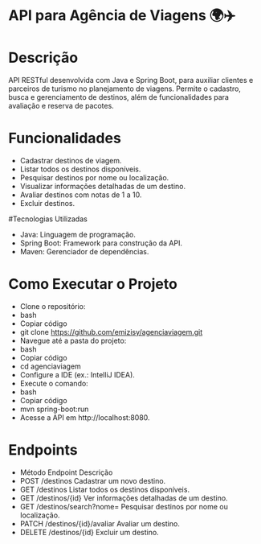 # API para Agência de Viagens 🌍✈️

# Descrição
API RESTful desenvolvida com Java e Spring Boot, para auxiliar clientes e parceiros de turismo no planejamento de viagens. Permite o cadastro, busca e gerenciamento de destinos, além de funcionalidades para avaliação e reserva de pacotes.

# Funcionalidades
 - Cadastrar destinos de viagem.
 - Listar todos os destinos disponíveis.
 - Pesquisar destinos por nome ou localização.
 - Visualizar informações detalhadas de um destino.
 - Avaliar destinos com notas de 1 a 10.
 - Excluir destinos.

#Tecnologias Utilizadas
 - Java: Linguagem de programação.
 - Spring Boot: Framework para construção da API.
 - Maven: Gerenciador de dependências.

# Como Executar o Projeto
 - Clone o repositório:
 - bash
 - Copiar código
 - git clone https://github.com/emizisy/agenciaviagem.git
 - Navegue até a pasta do projeto:
 - bash
 - Copiar código
 - cd agenciaviagem
 - Configure a IDE (ex.: IntelliJ IDEA).
 - Execute o comando:
 - bash
 - Copiar código
 - mvn spring-boot:run
 - Acesse a API em http://localhost:8080.

# Endpoints
 - Método	Endpoint	Descrição
 - POST	/destinos	Cadastrar um novo destino.
 - GET	/destinos	Listar todos os destinos disponíveis.
 - GET	/destinos/{id}	Ver informações detalhadas de um destino.
 - GET	/destinos/search?nome=	Pesquisar destinos por nome ou localização.
 - PATCH	/destinos/{id}/avaliar	Avaliar um destino.
 - DELETE	/destinos/{id}	Excluir um destino.
